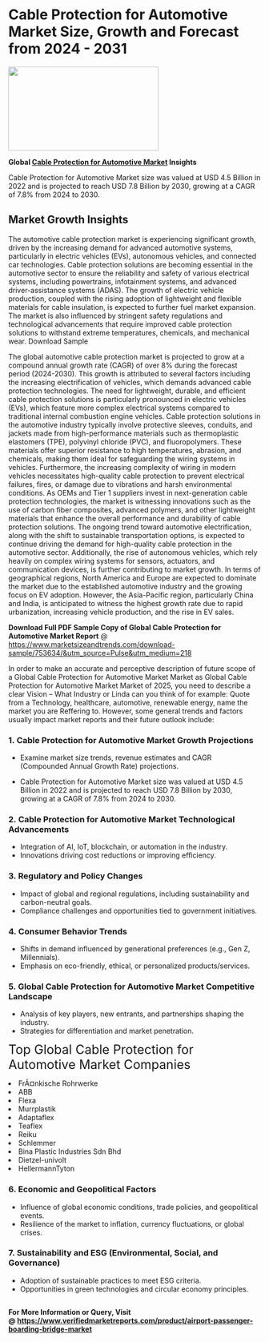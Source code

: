 <H1>Cable Protection for Automotive Market Size, Growth and Forecast from 2024 - 2031</H1><img class="aligncenter size-medium wp-image-584254" src="https://thirdeyenews.in/wp-content/uploads/2024/09/Global-Market-Research-300x168.jpeg" alt="" width="300" height="168" /><p><strong>Global&nbsp;<a href="https://www.marketsizeandtrends.com/download-sample/753634/&amp;utm_source=Pulse&amp;utm_medium=218">Cable Protection for Automotive Market</a> Insights</strong></p><p>Cable Protection for Automotive Market size was valued at USD 4.5 Billion in 2022 and is projected to reach USD 7.8 Billion by 2030, growing at a CAGR of 7.8% from 2024 to 2030.</p><p><h2>Market Growth Insights</h2> <p>The automotive cable protection market is experiencing significant growth, driven by the increasing demand for advanced automotive systems, particularly in electric vehicles (EVs), autonomous vehicles, and connected car technologies. Cable protection solutions are becoming essential in the automotive sector to ensure the reliability and safety of various electrical systems, including powertrains, infotainment systems, and advanced driver-assistance systems (ADAS). The growth of electric vehicle production, coupled with the rising adoption of lightweight and flexible materials for cable insulation, is expected to further fuel market expansion. The market is also influenced by stringent safety regulations and technological advancements that require improved cable protection solutions to withstand extreme temperatures, chemicals, and mechanical wear. Download Sample</p> <p>The global automotive cable protection market is projected to grow at a compound annual growth rate (CAGR) of over 8% during the forecast period (2024-2030). This growth is attributed to several factors including the increasing electrification of vehicles, which demands advanced cable protection technologies. The need for lightweight, durable, and efficient cable protection solutions is particularly pronounced in electric vehicles (EVs), which feature more complex electrical systems compared to traditional internal combustion engine vehicles. Cable protection solutions in the automotive industry typically involve protective sleeves, conduits, and jackets made from high-performance materials such as thermoplastic elastomers (TPE), polyvinyl chloride (PVC), and fluoropolymers. These materials offer superior resistance to high temperatures, abrasion, and chemicals, making them ideal for safeguarding the wiring systems in vehicles. Furthermore, the increasing complexity of wiring in modern vehicles necessitates high-quality cable protection to prevent electrical failures, fires, or damage due to vibrations and harsh environmental conditions. As OEMs and Tier 1 suppliers invest in next-generation cable protection technologies, the market is witnessing innovations such as the use of carbon fiber composites, advanced polymers, and other lightweight materials that enhance the overall performance and durability of cable protection solutions. The ongoing trend toward automotive electrification, along with the shift to sustainable transportation options, is expected to continue driving the demand for high-quality cable protection in the automotive sector. Additionally, the rise of autonomous vehicles, which rely heavily on complex wiring systems for sensors, actuators, and communication devices, is further contributing to market growth. In terms of geographical regions, North America and Europe are expected to dominate the market due to the established automotive industry and the growing focus on EV adoption. However, the Asia-Pacific region, particularly China and India, is anticipated to witness the highest growth rate due to rapid urbanization, increasing vehicle production, and the rise in EV sales. </p><p><span class=""><strong>Download Full PDF Sample Copy of Global Cable Protection for Automotive Market Report</strong> @ <a href="https://www.marketsizeandtrends.com/download-sample/753634/&amp;utm_source=Pulse&amp;utm_medium=218" target="_blank">https://www.marketsizeandtrends.com/download-sample/753634/&amp;utm_source=Pulse&amp;utm_medium=218</a></span></p><p>In order to make an accurate and perceptive description of future scope of a Global&nbsp;Cable Protection for Automotive Market Market as Global&nbsp;Cable Protection for Automotive Market Market of 2025, you need to describe a clear Vision &ndash; What Industry or Linda can you think of for example: Quote from a Technology, healthcare, automotive, renewable energy, name the market you are Reffering to. However, some general trends and factors usually impact market reports and their future outlook include:</p><h3>1.&nbsp;<strong>Cable Protection for Automotive Market Growth Projections</strong></h3><ul><li>Examine market size trends, revenue estimates and CAGR (Compounded Annual Growth Rate) projections.</li><li><p>Cable Protection for Automotive Market size was valued at USD 4.5 Billion in 2022 and is projected to reach USD 7.8 Billion by 2030, growing at a CAGR of 7.8% from 2024 to 2030.</p></li></ul><h3>2.&nbsp;<strong>Cable Protection for Automotive Market Technological Advancements</strong></h3><ul><li>Integration of AI, IoT, blockchain, or automation in the industry.</li><li>Innovations driving cost reductions or improving efficiency.</li></ul><h3>3.&nbsp;<strong>Regulatory and Policy Changes</strong></h3><ul><li>Impact of global and regional regulations, including sustainability and carbon-neutral goals.</li><li>Compliance challenges and opportunities tied to government initiatives.</li></ul><h3>4.&nbsp;<strong>Consumer Behavior Trends</strong></h3><ul><li>Shifts in demand influenced by generational preferences (e.g., Gen Z, Millennials).</li><li>Emphasis on eco-friendly, ethical, or personalized products/services.</li></ul><h3>5.&nbsp;<strong>Global Cable Protection for Automotive Market Competitive Landscape</strong></h3><ul><li>Analysis of key players, new entrants, and partnerships shaping the industry.</li><li>Strategies for differentiation and market penetration.</li></ul><p data-pm-slice="1 1 []"><span style="color: inherit; font-family: inherit; font-size: 25px;">Top Global Cable Protection for Automotive Market Companies</span></p><div class="" data-test-id=""><p><li>FrÃ¤nkische Rohrwerke</li><li> ABB</li><li> Flexa</li><li> Murrplastik</li><li> Adaptaflex</li><li> Teaflex</li><li> Reiku</li><li> Schlemmer</li><li> Bina Plastic Industries Sdn Bhd</li><li> Dietzel-univolt</li><li> HellermannTyton</li></p></div><h3>6.&nbsp;<strong>Economic and Geopolitical Factors</strong></h3><ul><li>Influence of global economic conditions, trade policies, and geopolitical events.</li><li>Resilience of the market to inflation, currency fluctuations, or global crises.</li></ul><h3>7.&nbsp;<strong>Sustainability and ESG (Environmental, Social, and Governance)</strong></h3><ul><li>Adoption of sustainable practices to meet ESG criteria.</li><li>Opportunities in green technologies and circular economy principles.</li></ul><h2><strong style="font-size: 14px;">For More Information or Query, Visit @&nbsp;</strong><a style="background-color: #ffffff; font-size: 14px;" href="https://www.marketsizeandtrends.com/report/cable-protection-for-automotive-market/" target="_blank">https://www.verifiedmarketreports.com/product/airport-passenger-boarding-bridge-market</a></h2>
